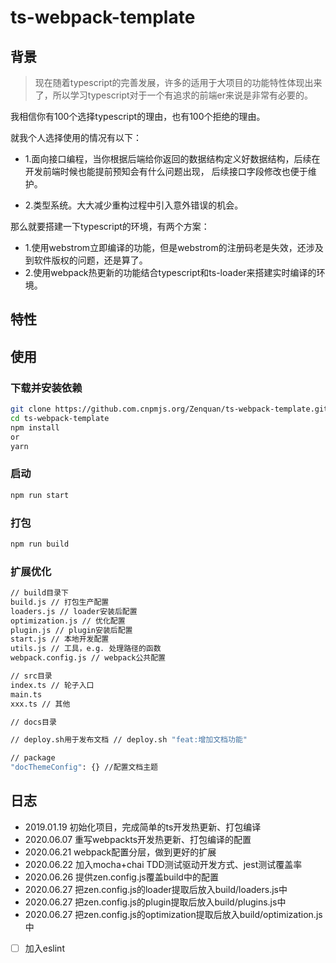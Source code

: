 # ts-webpack-template

## 背景

>现在随着typescript的完善发展，许多的适用于大项目的功能特性体现出来了，所以学习typescript对于一个有追求的前端er来说是非常有必要的。

我相信你有100个选择typescript的理由，也有100个拒绝的理由。

就我个人选择使用的情况有以下：
- 1.面向接口编程，当你根据后端给你返回的数据结构定义好数据结构，后续在开发前端时候也能提前预知会有什么问题出现， 后续接口字段修改也便于维护。

- 2.类型系统。大大减少重构过程中引入意外错误的机会。


那么就要搭建一下typescript的环境，有两个方案：
- 1.使用webstrom立即编译的功能，但是webstrom的注册码老是失效，还涉及到软件版权的问题，还是算了。
- 2.使用webpack热更新的功能结合typescript和ts-loader来搭建实时编译的环境。

## 特性


## 使用

### 下载并安装依赖
```bash
git clone https://github.com.cnpmjs.org/Zenquan/ts-webpack-template.git
cd ts-webpack-template
npm install
or 
yarn 
```
### 启动
```bash
npm run start
```
### 打包
```bash
npm run build
```

### 扩展优化

```bash
// build目录下
build.js // 打包生产配置
loaders.js // loader安装后配置
optimization.js // 优化配置
plugin.js // plugin安装后配置
start.js // 本地开发配置
utils.js // 工具，e.g. 处理路径的函数
webpack.config.js // webpack公共配置

// src目录
index.ts // 轮子入口
main.ts
xxx.ts // 其他

// docs目录

// deploy.sh用于发布文档 // deploy.sh "feat:增加文档功能"

// package
"docThemeConfig": {} //配置文档主题
```

## 日志

- 2019.01.19 初始化项目，完成简单的ts开发热更新、打包编译
- 2020.06.07 重写webpackts开发热更新、打包编译的配置
- 2020.06.21 webpack配置分层，做到更好的扩展
- 2020.06.22 加入mocha+chai TDD测试驱动开发方式、jest测试覆盖率
- 2020.06.26 提供zen.config.js覆盖build中的配置
- 2020.06.27 把zen.config.js的loader提取后放入build/loaders.js中
- 2020.06.27 把zen.config.js的plugin提取后放入build/plugins.js中
- 2020.06.27 把zen.config.js的optimization提取后放入build/optimization.js中
- [ ] 加入eslint
